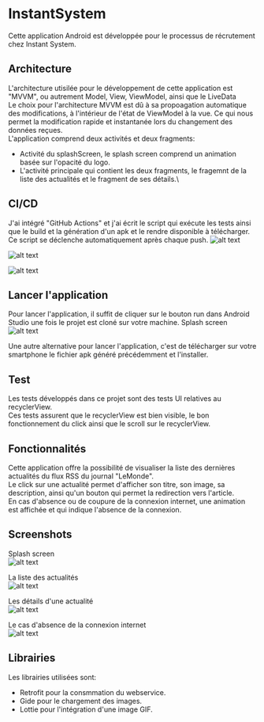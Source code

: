 # InstantSystem

Cette application Android est développée pour le processus de récrutement chez Instant System.

## Architecture

L'architecture utisilée pour le développement de cette application est "MVVM", ou autrement Model, View, ViewModel, ainsi que le LiveData \
Le choix pour l'architecture MVVM est dû à sa propoagation automatique des modifications, à l'intérieur de l'état de ViewModel à la vue. Ce qui nous permet la modification rapide et instantanée lors du changement des données reçues.\
L'application comprend deux activités et deux fragments:
- Activité du splashScreen, le splash screen comprend un animation basée sur l'opacité du logo.
- L'activité principale qui contient les deux fragments, le fragemnt de la liste des actualités et le fragment de ses détails.\ 

## CI/CD
J'ai intégré "GitHub Actions" et j'ai écrit le script qui exécute les tests ainsi que le build et la génération d'un apk et le rendre disponible à télécharger. Ce script se déclenche automatiquement après chaque push. 
![alt text](https://scontent.ftun1-1.fna.fbcdn.net/v/t1.15752-9/82792547_2418986781698774_487581540893589504_n.png?_nc_cat=102&_nc_oc=AQkBb_L-r8RutjBBUExqci43OTQ9j1udGMxg2crfNZES4QuHOmpl1NYhQ52wAT_qV84&_nc_ht=scontent.ftun1-1.fna&oh=72a51f1e29ccf692e94d131d81761ffa&oe=5EA3B4F5)

![alt text](https://scontent.ftun1-1.fna.fbcdn.net/v/t1.15752-9/82766903_785470041933487_4333706814383194112_n.png?_nc_cat=103&_nc_oc=AQnoRjqwYwZZDdIpixozrpPSQdDf83q6L2wKZ-mEC6ZVQqPiF8LFcmf6uwc08-DouiE&_nc_ht=scontent.ftun1-1.fna&oh=235b00c155877e6a1c982fbeec6f7bf6&oe=5EA0F75D)

![alt text](https://scontent.ftun1-1.fna.fbcdn.net/v/t1.15752-9/82165400_211645443190102_7796144019163054080_n.png?_nc_cat=108&_nc_oc=AQkzueMdMsqBZr5lo3feeGgljOzUa9_Ybzqo0UoSXNLhgHYGyrfkH3llDcJ0NtWur7Y&_nc_ht=scontent.ftun1-1.fna&oh=afb4a61950592281123141d7a0c50279&oe=5E8F48D3)

## Lancer l'application
Pour lancer l'application, il suffit de cliquer sur le bouton run dans Android Studio une fois le projet est cloné sur votre machine.
Splash screen\
![alt text](https://scontent.ftun1-1.fna.fbcdn.net/v/t1.15752-9/83339050_190016038717673_3041085232116662272_n.png?_nc_cat=111&_nc_oc=AQnQO7RJ2BLpn3A0C2GedpEJZChJN9QP6PYNFCjHSkexCl6xjZo8y41n3etgCuCsmf8&_nc_ht=scontent.ftun1-1.fna&oh=1284514edeab3057f92f1bbf6d27d4c6&oe=5EDACE61)

Une autre alternative pour lancer l'application, c'est de télécharger sur votre smartphone le fichier apk généré précédemment et l'installer.

## Test
Les tests développés dans ce projet sont des tests UI relatives au recyclerView.\
Ces tests assurent que le recyclerView est bien visible, le bon fonctionnement du click ainsi que le scroll sur le recyclerView. 


## Fonctionnalités

Cette application offre la possibilité de visualiser la liste des dernières actualités du flux RSS du journal "LeMonde".\
Le click sur une actualité permet d'afficher son titre, son image, sa description, ainsi qu'un bouton qui permet la redirection vers l'article.\
En cas d'absence ou de coupure de la connexion internet, une animation est affichée et qui indique l'absence de la connexion. 


## Screenshots

Splash screen\
![alt text](https://scontent.ftun1-1.fna.fbcdn.net/v/t1.15752-9/82763994_591779998052079_5145271435064770560_n.png?_nc_cat=108&_nc_oc=AQlJEvG8JyjfCA24cKTJC9l6ns2l5gbsNGRNP1tgHhplP8U9AhXcw8dPYm66wQBlGXQ&_nc_ht=scontent.ftun1-1.fna&oh=b33c200743b4b199ed6cf3bee3ce982d&oe=5E9EC06D)

La liste des actualités\
![alt text](https://scontent.ftun1-1.fna.fbcdn.net/v/t1.15752-9/82602469_1332050446997252_3563431243326423040_n.png?_nc_cat=107&_nc_oc=AQkEDp47aeyNEDOxvC1Peqa5xU836HyjuEbTFSCp3c1IKdYSJ4W5p3NIwpNXVm23oBE&_nc_ht=scontent.ftun1-1.fna&oh=66b34c74f292f75e32da99819779945d&oe=5E9C7121)

Les détails d'une actualité\
![alt text](https://scontent.ftun1-1.fna.fbcdn.net/v/t1.15752-9/82456456_666317097440348_3195661740754862080_n.png?_nc_cat=107&_nc_oc=AQl33q5MBD6TGxMwR92B3ujrAi-TYJFqvtUYNSqvkgZX3CTDM597dy6x4iXgRGWxGXE&_nc_ht=scontent.ftun1-1.fna&oh=3767d89e96539e9868d8ba05353c373e&oe=5ED1BC5B)

Le cas d'absence de la connexion internet\
![alt text](https://scontent.ftun1-1.fna.fbcdn.net/v/t1.15752-9/82387297_192560038559982_7031508161072726016_n.png?_nc_cat=111&_nc_oc=AQnnhLkwQRkexRYsJhr7VE-Lv8bCxh-tP3igO-KMVZCUbBiI8RHGp5xKS4rztr9nekY&_nc_ht=scontent.ftun1-1.fna&oh=ec91b973565848780450607b0269d389&oe=5E96CD17)




## Librairies
Les librairies utilisées sont: 
- Retrofit pour la consmmation du webservice.
- Gide pour le chargement des images.
- Lottie pour l'intégration d'une image GIF.
